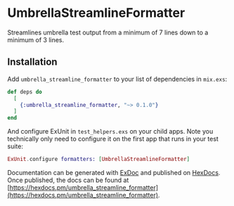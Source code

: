 # UmbrellaStreamlineFormatter

Streamlines umbrella test output from a minimum of 7 lines down to a minimum of 3 lines.

## Installation

Add `umbrella_streamline_formatter` to your list of dependencies in `mix.exs`:

```elixir
def deps do
  [
    {:umbrella_streamline_formatter, "~> 0.1.0"}
  ]
end
```

And configure ExUnit in `test_helpers.exs` on your child apps. Note you technically only need to configure it on the first app that runs in your test suite:

```elixir
ExUnit.configure formatters: [UmbrellaStreamlineFormatter]
```

Documentation can be generated with [ExDoc](https://github.com/elixir-lang/ex_doc)
and published on [HexDocs](https://hexdocs.pm). Once published, the docs can
be found at [https://hexdocs.pm/umbrella_streamline_formatter](https://hexdocs.pm/umbrella_streamline_formatter).

